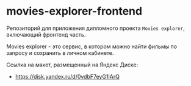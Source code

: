 # movies-explorer-frontend

Репозиторий для приложения дипломного проекта `Movies explorer`, включающий фронтенд часть. 

Movies explorer - это сервис, в котором можно найти фильмы по запросу и сохранить в личном кабинете.

Ссылка на макет, размещенный на Яндекс Диске: 
* https://disk.yandex.ru/d/0vdbF7eyG1IArQ